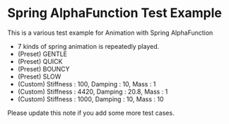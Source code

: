 # Spring AlphaFunction Test Example

This is a various test example for Animation with Spring AlphaFunction

 - 7 kinds of spring animation is repeatedly played.
 - (Preset) GENTLE
 - (Preset) QUICK
 - (Preset) BOUNCY
 - (Preset) SLOW
 - (Custom) Stiffness : 100,  Damping : 10,   Mass : 1
 - (Custom) Stiffness : 4420, Damping : 20.8, Mass : 1
 - (Custom) Stiffness : 1000, Damping : 10,   Mass : 10

Please update this note if you add some more test cases.

